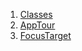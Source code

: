 1.  [Classes](models_app_tour/#classes)
2.  [AppTour](models_app_tour/AppTour-class.html)
3.  [FocusTarget](models_app_tour/FocusTarget-class.html)
